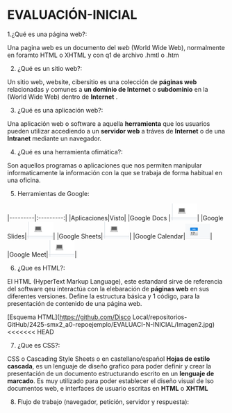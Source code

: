 # EVALUACIÓN-INICIAL

1.¿Qué es una página web?:

Una pagina web es un documento del *web* (World Wide Web), normalmente en foramto HTML o XHTML y con q1 de archivo .hmtl o .htm 

2. ¿Qué es un sitio web?:

Un sitio web, website, cibersitio es una colección de __páginas web__ relacionadas y comunes a __un dominio de Internet__ o __subdominio__ en la (World Wide Web) 
dentro de __Internet__ .

3. ¿Qué es una aplicación web?:

Una aplicación web o software a aquella __herramienta__ que los usuarios pueden utilizar accediendo a un __servidor web__ a tráves de __Internet__ o de una __Intranet__ 
mediante un navegador.

4. ¿Qué es una herramienta ofimática?:

Son aquellos programas o aplicaciones que nos permiten manipular informaticamente la información con la que se trabaja de forma habitual en una oficina. 

5. Herramientas de Google:

|---------|:---------:|
|Aplicaciones|Visto|
|Google Docs |![Google Docs imagen](https://github.com/martiurpinas/EVALUACI-N-INICIAL/blob/main/Captura%20de%20pantalla%202024-09-27%20155136.png)|
|Google Slides|![Google Slides imagen](https://github.com/martiurpinas/EVALUACI-N-INICIAL/blob/main/Captura%20de%20pantalla%202024-09-27%20155136.png)|
|Google Sheets|![Google Sheets imagen](https://github.com/martiurpinas/EVALUACI-N-INICIAL/blob/main/Captura%20de%20pantalla%202024-09-27%20155136.png)|
|Google Calendar|![Google Calendar imagen](https://github.com/martiurpinas/EVALUACI-N-INICIAL/blob/main/Captura%20de%20pantalla%202024-09-27%20155124.png)|
|Google Meet|![Google Meet imagen](https://github.com/martiurpinas/EVALUACI-N-INICIAL/blob/main/Captura%20de%20pantalla%202024-09-27%20155136.png)|

6. ¿Que es HTML?:

El HTML (HyperText Markup Language), este estandard sirve de referencia del software qeu interactúa con la elebaración de __páginas web__ en sus diferentes versiones.
Define la estructura básica y 1 código, para la presentación de contenido de una página web.

[Esquema HTML](https://github.com/Disco Local/repositorios-GitHub/2425-smx2_a0-repoejemplo/EVALUACI-N-INICIAL/Imagen2.jpg)
<<<<<<< HEAD

7. ¿Que es CSS?:

CSS o Cascading Style Sheets o en castellano/español __Hojas de estilo cascada__, es un lenguaje de diseño grafico para poder definir y crear la presentación de un 
documento estructurando escrito en un __lenguaje de marcado__. Es muy utilizado para poder establecer el diseño visual de lso documentos web, e interfaces de usuario 
escritas en __HTML__ o __XHTML__ 

8. Flujo de trabajo (navegador, petición, servidor y respuesta):


